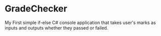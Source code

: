 # GradeChecker
My First simple if-else C# console application that takes user's marks as inputs and outputs whether they passed or failed.
